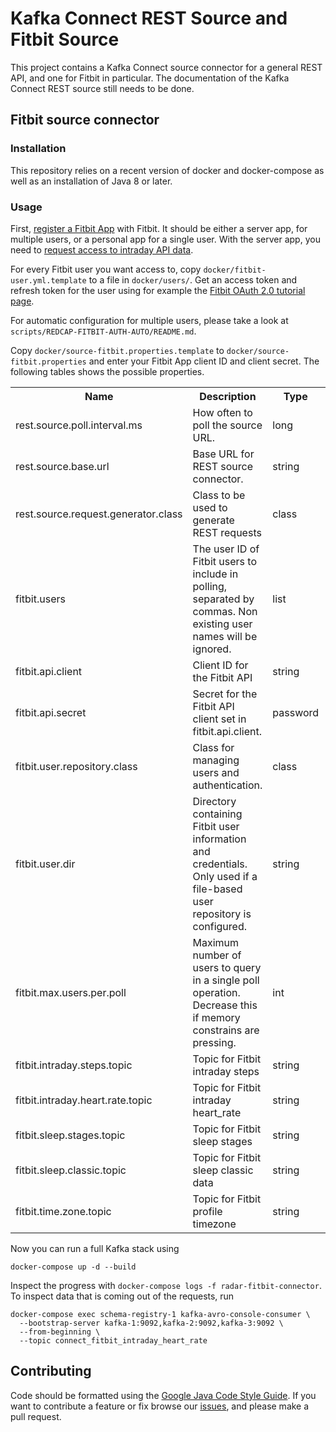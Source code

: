 # Kafka Connect REST Source and Fitbit Source

This project contains a Kafka Connect source connector for a general REST API, and one for
Fitbit in particular. The documentation of the Kafka Connect REST source still needs to be done.

## Fitbit source connector

### Installation

This repository relies on a recent version of docker and docker-compose as well as an installation
of Java 8 or later.

### Usage

First, [register a Fitbit App](https://dev.fitbit.com/apps) with Fitbit. It should be either a
server app, for multiple users, or a personal app for a single user. With the server app, you need
to [request access to intraday API data](https://dev.fitbit.com/build/reference/web-api/help/).

For every Fitbit user you want access to, copy `docker/fitbit-user.yml.template` to a file in
`docker/users/`. Get an access token and refresh token for the user using for example the
[Fitbit OAuth 2.0 tutorial page](https://dev.fitbit.com/apps/oauthinteractivetutorial).

For automatic configuration for multiple users, please take a look at `scripts/REDCAP-FITBIT-AUTH-AUTO/README.md`.

Copy `docker/source-fitbit.properties.template` to `docker/source-fitbit.properties` and enter
your Fitbit App client ID and client secret. The following tables shows the possible properties.

<table class="data-table"><tbody>
<tr>
<th>Name</th>
<th>Description</th>
<th>Type</th>
<th>Default</th>
<th>Valid Values</th>
<th>Importance</th>
</tr>
<tr>
<td>rest.source.poll.interval.ms</td></td><td>How often to poll the source URL.</td></td><td>long</td></td><td>60000</td></td><td></td></td><td>low</td></td></tr>
<tr>
<td>rest.source.base.url</td></td><td>Base URL for REST source connector.</td></td><td>string</td></td><td></td></td><td></td></td><td>high</td></td></tr>
<tr>
<td>rest.source.request.generator.class</td></td><td>Class to be used to generate REST requests</td></td><td>class</td></td><td>org.radarbase.connect.rest.single.SingleRequestGenerator</td></td><td>Class extending org.radarbase.connect.rest.request.RequestGenerator</td></td><td>low</td></td></tr>
<tr>
<td>fitbit.users</td></td><td>The user ID of Fitbit users to include in polling, separated by commas. Non existing user names will be ignored.</td></td><td>list</td></td><td>""</td></td><td></td></td><td>high</td></td></tr>
<tr>
<td>fitbit.api.client</td></td><td>Client ID for the Fitbit API</td></td><td>string</td></td><td></td></td><td>non-empty string</td></td><td>high</td></td></tr>
<tr>
<td>fitbit.api.secret</td></td><td>Secret for the Fitbit API client set in fitbit.api.client.</td></td><td>password</td></td><td></td></td><td></td></td><td>high</td></td></tr>
<tr>
<td>fitbit.user.repository.class</td></td><td>Class for managing users and authentication.</td></td><td>class</td></td><td>org.radarbase.connect.rest.fitbit.user.YamlFitbitUserRepository</td></td><td>Class extending org.radarbase.connect.rest.fitbit.user.FitbitUserRepository</td></td><td>medium</td></td></tr>
<tr>
<td>fitbit.user.dir</td></td><td>Directory containing Fitbit user information and credentials. Only used if a file-based user repository is configured.</td></td><td>string</td></td><td>/var/lib/kafka-connect-fitbit-source/users</td></td><td></td></td><td>low</td></td></tr>
<tr>
<td>fitbit.max.users.per.poll</td></td><td>Maximum number of users to query in a single poll operation. Decrease this if memory constrains are pressing.</td></td><td>int</td></td><td>100</td></td><td>[1,...]</td></td><td>low</td></td></tr>
<tr>
<td>fitbit.intraday.steps.topic</td></td><td>Topic for Fitbit intraday steps</td></td><td>string</td></td><td>connect_fitbit_intraday_steps</td></td><td>non-empty string without control characters</td></td><td>low</td></td></tr>
<tr>
<td>fitbit.intraday.heart.rate.topic</td></td><td>Topic for Fitbit intraday heart_rate</td></td><td>string</td></td><td>connect_fitbit_intraday_heart_rate</td></td><td>non-empty string without control characters</td></td><td>low</td></td></tr>
<tr>
<td>fitbit.sleep.stages.topic</td></td><td>Topic for Fitbit sleep stages</td></td><td>string</td></td><td>connect_fitbit_sleep_stages</td></td><td>non-empty string without control characters</td></td><td>low</td></td></tr>
<tr>
<td>fitbit.sleep.classic.topic</td></td><td>Topic for Fitbit sleep classic data</td></td><td>string</td></td><td>connect_fitbit_sleep_classic</td></td><td>non-empty string without control characters</td></td><td>low</td></td></tr>
<tr>
<td>fitbit.time.zone.topic</td></td><td>Topic for Fitbit profile timezone</td></td><td>string</td></td><td>connect_fitbit_time_zone</td></td><td>non-empty string without control characters</td></td><td>low</td></td></tr>
</tbody></table>

Now you can run a full Kafka stack using

```shell
docker-compose up -d --build
```

Inspect the progress with `docker-compose logs -f radar-fitbit-connector`. To inspect data
that is coming out of the requests, run

```shell
docker-compose exec schema-registry-1 kafka-avro-console-consumer \
  --bootstrap-server kafka-1:9092,kafka-2:9092,kafka-3:9092 \
  --from-beginning \
  --topic connect_fitbit_intraday_heart_rate
```

## Contributing

Code should be formatted using the [Google Java Code Style Guide](https://google.github.io/styleguide/javaguide.html).
If you want to contribute a feature or fix browse our [issues](https://github.com/RADAR-base/RADAR-REST-Connector/issues), and please make a pull request.
